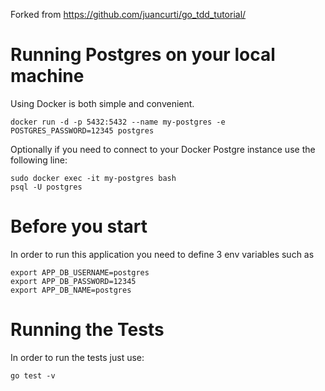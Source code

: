 Forked from https://github.com/juancurti/go_tdd_tutorial/

# Running Postgres on your local machine
Using Docker is both simple and convenient. 

    docker run -d -p 5432:5432 --name my-postgres -e POSTGRES_PASSWORD=12345 postgres

Optionally if you need to connect to your Docker Postgre instance use the following line: 

    sudo docker exec -it my-postgres bash
    psql -U postgres

# Before you start
In order to run this application you need to define 3 env variables such as

    export APP_DB_USERNAME=postgres
    export APP_DB_PASSWORD=12345
    export APP_DB_NAME=postgres


# Running the Tests
In order to run the tests just use:

    go test -v


